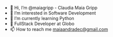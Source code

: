 - 👋 Hi, I’m @maiagripp - Claudia Maia Gripp
- 👀 I’m interested in Software Development
- 🌱 I’m currently learning Python
- 🏢 FullStack Developer at Globo
- 📫 How to reach me maiaandradec@gmail.com

<!---
maiagripp/maiagripp is a ✨ special ✨ repository because its `README.md` (this file) appears on your GitHub profile.
You can click the Preview link to take a look at your changes.
--->
